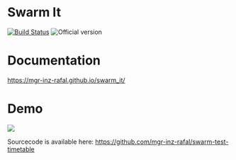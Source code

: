 # Swarm It

[![Build Status](https://travis-ci.org/mgr-inz-rafal/swarm.svg?branch=master)](https://travis-ci.org/mgr-inz-rafal/swarm)
![Official version](https://img.shields.io/crates/v/swarm_it.svg)

# Documentation

https://mgr-inz-rafal.github.io/swarm_it/

# Demo

[![](http://img.youtube.com/vi/vMaQWnlOqE0/0.jpg)](http://www.youtube.com/watch?v=vMaQWnlOqE0 "")

Sourcecode is available here: https://github.com/mgr-inz-rafal/swarm-test-timetable
